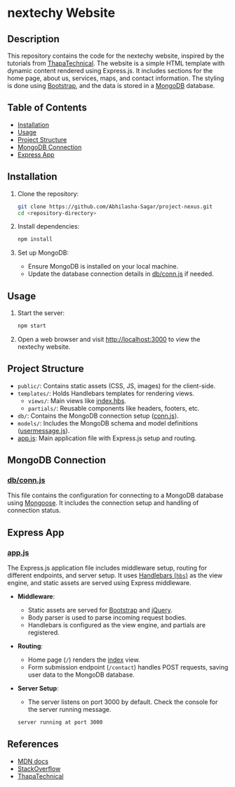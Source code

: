 # nextechy Website

## Description

This repository contains the code for the nextechy website, inspired by the tutorials from [ThapaTechnical](https://www.youtube.com/channel/UCwfaAHy4zQUb2APNOGXUCCA). The website is a simple HTML template with dynamic content rendered using Express.js. It includes sections for the home page, about us, services, maps, and contact information. The styling is done using [Bootstrap](https://getbootstrap.com/), and the data is stored in a [MongoDB](https://www.mongodb.com/) database.

## Table of Contents

- [Installation](#installation)
- [Usage](#usage)
- [Project Structure](#project-structure)
- [MongoDB Connection](#mongodb-connection)
- [Express App](#express-app)

## Installation

1. Clone the repository:

    ```bash
    git clone https://github.com/Abhilasha-Sagar/project-nexus.git
    cd <repository-directory>
    ```

2. Install dependencies:

    ```bash
    npm install
    ```

3. Set up MongoDB:
    - Ensure MongoDB is installed on your local machine.
    - Update the database connection details in [db/conn.js](./db/conn.js) if needed.

## Usage

1. Start the server:

    ```bash
    npm start
    ```

2. Open a web browser and visit [http://localhost:3000](http://localhost:3000) to view the nextechy website.

## Project Structure

- `public/`: Contains static assets (CSS, JS, images) for the client-side.
- `templates/`: Holds Handlebars templates for rendering views.
  - `views/`: Main views like [index.hbs](./templates/views/index.hbs).
  - `partials/`: Reusable components like headers, footers, etc.
- `db/`: Contains the MongoDB connection setup ([conn.js](./db/conn.js)).
- `models/`: Includes the MongoDB schema and model definitions ([usermessage.js](./models/usermessage.js)).
- [app.js](./app.js): Main application file with Express.js setup and routing.

## MongoDB Connection

### [db/conn.js](./db/conn.js)

This file contains the configuration for connecting to a MongoDB database using [Mongoose](https://mongoosejs.com/). It includes the connection setup and handling of connection status.

## Express App

### [app.js](./app.js)

The Express.js application file includes middleware setup, routing for different endpoints, and server setup. It uses [Handlebars (`hbs`)](https://handlebarsjs.com/) as the view engine, and static assets are served using Express middleware.

- **Middleware**:
    - Static assets are served for [Bootstrap](https://getbootstrap.com/) and [jQuery](https://jquery.com/).
    - Body parser is used to parse incoming request bodies.
    - Handlebars is configured as the view engine, and partials are registered.

- **Routing**:
    - Home page (`/`) renders the [index](./templates/views/index.hbs) view.
    - Form submission endpoint (`/contact`) handles POST requests, saving user data to the MongoDB database.

- **Server Setup**:
    - The server listens on port 3000 by default. Check the console for the server running message.

    ```bash
    server running at port 3000
    ```

## References

-  [MDN docs](https://developer.mozilla.org/en-US/)
-  [StackOverflow](https://stackoverflow.com/)
-  [ThapaTechnical](https://www.youtube.com/channel/UCwfaAHy4zQUb2APNOGXUCCA)
